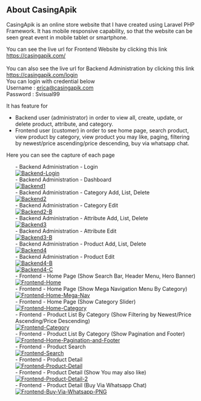 ## About CasingApik

CasingApik is an online store website that I have created using Laravel PHP Framework. 
It has mobile responsive capability, so that the website can be seen great event in mobile tablet or smartphone. 

You can see the live url for Frontend Website by clicking this link <a href="https://casingapik.com/">https://casingapik.com/</a>
<br><br>
You can also see the live url for Backend Administration by clicking this link <a href="https://casingapik.com/login">https://casingapik.com/login</a>
<br>
You can login with credential below
<br>
Username : erica@casingapik.com
<br>
Password : Svisual99

It has feature for 
- Backend user (administrator) in order to view all, create, update, or delete product, attribute, and category.
- Frontend user (customer) in order to see home page, search product, view product by category, view product you may like, paging, filtering by newest/price ascending/price descending, buy via whatsapp chat.

Here you can see the capture of each page
<ul>
- Backend Administration - Login
    <br>
<a href="https://ibb.co/7rH6s4S"><img src="https://i.ibb.co/p4g9Yy1/Backend-Login.png" alt="Backend-Login" border="0"></a>
    <br>
- Backend Administration - Dashboard
    <br>
<a href="https://ibb.co/f9hLSZs"><img src="https://i.ibb.co/5kNw9CP/Backend1.png" alt="Backend1" border="0"></a>
    <br>
- Backend Administration - Category Add, List, Delete
    <br>
<a href="https://ibb.co/dmxQD4S"><img src="https://i.ibb.co/z6DSZV1/Backend2.png" alt="Backend2" border="0"></a>
    <br>
- Backend Administration - Category Edit
    <br>
<a href="https://ibb.co/FBNqDCD"><img src="https://i.ibb.co/qRXFrVr/Backend2-B.png" alt="Backend2-B" border="0"></a>
    <br>
- Backend Administration - Attribute Add, List, Delete
    <br>
<a href="https://ibb.co/ZM10pRN"><img src="https://i.ibb.co/qrFv3Lx/Backend3.png" alt="Backend3" border="0"></a>
    <br>
- Backend Administration - Attribute Edit
    <br>
<a href="https://ibb.co/gdxg6LH"><img src="https://i.ibb.co/7Qqybd8/Backend3-B.png" alt="Backend3-B" border="0"></a>
        <br>
- Backend Administration - Product Add, List, Delete
    <br>
<a href="https://ibb.co/xX9g8Zt"><img src="https://i.ibb.co/bQwvRtM/Backend4.png" alt="Backend4" border="0"></a>
    <br>
- Backend Administration - Product Edit
    <br>
<a href="https://ibb.co/C88mLjJ"><img src="https://i.ibb.co/W55GCrD/Backend4-B.png" alt="Backend4-B" border="0"></a>
     <br>
<a href="https://ibb.co/WcMtHx9"><img src="https://i.ibb.co/2jCNFn2/Backend4-C.png" alt="Backend4-C" border="0"></a>
     <br>
- Frontend - Home Page (Show Search Bar, Header Menu, Hero Banner)
    <br>
<a href="https://ibb.co/5jnHLwb"><img src="https://i.ibb.co/dpLYDx8/Frontend-Home.png" alt="Frontend-Home" border="0"></a>
    <br>
- Frontend - Home Page (Show Mega Navigation Menu By Category)
    <br>
<a href="https://ibb.co/kh1r2yh"><img src="https://i.ibb.co/0ftWyXf/Frontend-Home-Mega-Nav.png" alt="Frontend-Home-Mega-Nav" border="0"></a>
    <br>
- Frontend - Home Page (Show Category Slider)
    <br>
<a href="https://ibb.co/r3y245j"><img src="https://i.ibb.co/ScvwRVj/Frontend-Home-Category.png" alt="Frontend-Home-Category" border="0"></a>
    <br>
- Frontend - Product List By Category (Show Filtering by Newest/Price Ascending/Price Descending)
    <br>
<a href="https://ibb.co/qRSt2bv"><img src="https://i.ibb.co/2j9DpXT/Frontend-Category.png" alt="Frontend-Category" border="0"></a>
    <br>
- Frontend - Product List By Category (Show Pagination and Footer)
    <br>
<a href="https://ibb.co/4KYLgYF"><img src="https://i.ibb.co/fqnWGnX/Frontend-Home-Pagination-and-Footer.png" alt="Frontend-Home-Pagination-and-Footer" border="0"></a>
    <br>
- Frontend - Product Search
    <br>
<a href="https://ibb.co/VVdKsrx"><img src="https://i.ibb.co/H70Jj1C/Frontend-Search.png" alt="Frontend-Search" border="0"></a>
    <br>
- Frontend - Product Detail
    <br>
<a href="https://ibb.co/Jy5DbWd"><img src="https://i.ibb.co/MGMFjyh/Frontend-Product-Detail.png" alt="Frontend-Product-Detail" border="0"></a>
    <br>
- Frontend - Product Detail (Show You may also like)
    <br>
<a href="https://ibb.co/XCg7fv4"><img src="https://i.ibb.co/1m5rYwn/Frontend-Product-Detail-2.png" alt="Frontend-Product-Detail-2" border="0"></a>
     <br>
- Frontend - Product Detail (Buy Via Whatsapp Chat)
    <br>
<a href="https://ibb.co/D1cSDVK"><img src="https://i.ibb.co/mRZMCDz/Frontend-Buy-Via-Whatsapp-PNG.png" alt="Frontend-Buy-Via-Whatsapp-PNG" border="0"></a>
</ul>

